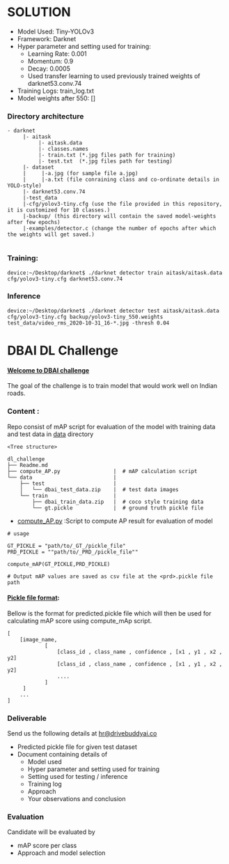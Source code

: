 # SOLUTION
- Model Used: Tiny-YOLOv3
- Framework: Darknet
- Hyper parameter and setting used for training:
  -  Learning Rate: 0.001
  -  Momentum: 0.9
  -  Decay: 0.0005
  -  Used transfer learning to used previously trained weights of darknet53.conv.74 
- Training Logs: train_log.txt
- Model weights after 550: []  

### Directory architecture
```
- darknet
     |- aitask
          |- aitask.data
          |- classes.names
          |- train.txt (*.jpg files path for training)
          |- test.txt  (*.jpg files path for testing)
     |- dataset
     |     |-a.jpg (for sample file a.jpg)
     |     |-a.txt (file conraining class and co-ordinate details in YOLO-style)
     |- darknet53.conv.74
     |-test_data
     |-cfg/yolov3-tiny.cfg (use the file provided in this repository, it is customized for 10 classes.)
     |-backup/ (this directory will contain the saved model-weights after few epochs)
     |-examples/detector.c (change the number of epochs after which the weights will get saved.)
     
```     
### Training:
```
device:~/Desktop/darknet$ ./darknet detector train aitask/aitask.data cfg/yolov3-tiny.cfg darknet53.conv.74
```

### Inference
```
device:~/Desktop/darknet$ ./darknet detector test aitask/aitask.data cfg/yolov3-tiny.cfg backup/yolov3-tiny_550.weights test_data/video_rms_2020-10-31_16-*.jpg -thresh 0.04
```

# DBAI DL Challenge

#### <u>Welcome to DBAI challenge</u>
The goal of the challenge is to train model that would work well on Indian roads.


### Content :

Repo consist of mAP script for evaluation of the model with training data and test data in [data](data) directory


```
<Tree structure>

dl_challenge
├── Readme.md
├── compute_AP.py                 |  # mAP calculation script
└── data                          |
    ├── test                      |
    │   └── dbai_test_data.zip    |  # test data images
    └── train                     |
        ├── dbai_train_data.zip   |  # coco style training data
        └── gt.pickle             |  # ground truth pickle file

```


- [compute_AP.py](compute_AP.py) :Script to compute AP result for evaluation of model
```
# usage 

GT_PICKLE = "path/to/_GT_/pickle_file"
PRD_PICKLE = ""path/to/_PRD_/pickle_file""

compute_mAP(GT_PICKLE,PRD_PICKLE)

# Output mAP values are saved as csv file at the <prd>.pickle file path 
```


#### <u>Pickle file format</u>:
Bellow is the format for predicted.pickle file which will then be used for calculating mAP score using compute_mAp script.

```
[
    [image_name,
            [ 
                [class_id , class_name , confidence , [x1 , y1 , x2 , y2]
                [class_id , class_name , confidence , [x1 , y1 , x2 , y2]
                ....
            ]
     ]
    ...
]
```

### Deliverable
Send us the following details at [hr@drivebuddyai.co](hr@drivebuddyai.co)
- Predicted pickle file for given test dataset
- Document containing details of
  - Model used
  - Hyper parameter and setting used for training
  - Setting used for testing / inference
  - Training log
  - Approach
  - Your observations and conclusion

### Evaluation

Candidate will be evaluated by
- mAP score per class
- Approach and model selection
